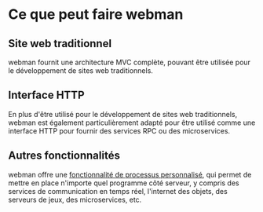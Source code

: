 # Ce que peut faire webman

## Site web traditionnel
webman fournit une architecture MVC complète, pouvant être utilisée pour le développement de sites web traditionnels.

## Interface HTTP
En plus d'être utilisé pour le développement de sites web traditionnels, webman est également particulièrement adapté pour être utilisé comme une interface HTTP pour fournir des services RPC ou des microservices.

## Autres fonctionnalités
webman offre une [fonctionnalité de processus personnalisé](process.md), qui permet de mettre en place n'importe quel programme côté serveur, y compris des services de communication en temps réel, l'internet des objets, des serveurs de jeux, des microservices, etc.
